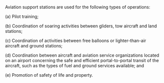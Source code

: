 Aviation support stations are used for the following types of operations:

(a) Pilot training;
                        

(b) Coordination of soaring activities between gliders, tow aircraft and land stations;

(c) Coordination of activities between free balloons or lighter-than-air aircraft and ground stations;

(d) Coordination between aircraft and aviation service organizations located on an airport concerning the safe and efficient portal-to-portal transit of the aircraft, such as the types of fuel and ground services available; and

(e) Promotion of safety of life and property.

